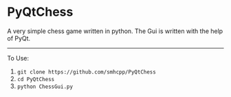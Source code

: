 # PyQtChess
A very simple chess game written in python. The Gui is written with the help of PyQt.

--------------------------------------
To Use: 
1. `git clone https://github.com/smhcpp/PyQtChess`
2. `cd PyQtChess`
3. `python ChessGui.py`
